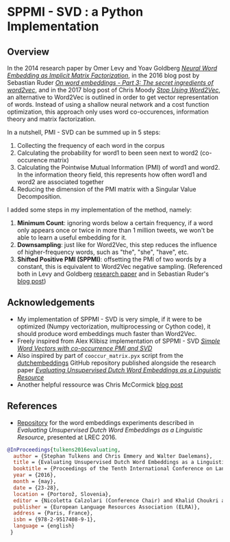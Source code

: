 # SPPMI - SVD : a Python Implementation

## Overview

In the 2014 research paper by Omer Levy and Yoav Goldberg [*Neural Word Embedding as Implicit Matrix Factorization*](https://papers.nips.cc/paper/5477-neural-word-embedding-as-implicit-matrix-factorization.pdf), in the 2016 blog post by Sebastian Ruder [*On word embeddings - Part 3: The secret ingredients of word2vec*](http://ruder.io/secret-word2vec/), and in the 2017 blog post of Chris Moody [*Stop Using Word2Vec*](https://multithreaded.stitchfix.com/blog/2017/10/18/stop-using-word2vec/), an alternative to Word2Vec is outlined in order to get vector representation of words. Instead of using a shallow neural network and a cost function optimization, this approach only uses word co-occurences, information theory and matrix factorization.

In a nutshell, PMI - SVD can be summed up in 5 steps:
1. Collecting the frequency of each word in the corpus
2. Calculating the probability for word1 to been seen next to word2 (co-occurence matrix)
3. Calculating the Pointwise Mutual Information (PMI) of word1 and word2. In the information theory field, this represents how often word1 and word2 are associated together
4. Reducing the dimension of the PMI matrix with a Singular Value Decomposition.

I added some steps in my implementation of the method, namely:
1. **Minimum Count**: ignoring words below a certain frequency, if a word only appears once or twice in more than 1 million tweets, we won't be able to learn a useful embedding for it.
2. **Downsampling**: just like for Word2Vec, this step reduces the influence of higher-frequency words, such as "the", "she", "have", etc. 
3. **Shifted Positive PMI (SPPMI)**: offsetting the PMI of two words by a constant, this is equivalent to Word2Vec negative sampling. (Referenced both in Levy and Goldberg [research paper](https://papers.nips.cc/paper/5477-neural-word-embedding-as-implicit-matrix-factorization.pdf) and in Sebastian Ruder's [blog post](http://ruder.io/secret-word2vec/index.html#shiftedpmi))

## Acknowledgements

* My implementation of SPPMI - SVD is very simple, if it were to be optimized (Numpy vectorization, multiprocessing or Cython code), it should produce word embeddings much faster than Word2Vec.
* Freely inspired from Alex Klibisz implementation of SPPMI - SVD [*Simple Word Vectors with co-occurrence PMI and SVD*](https://www.kaggle.com/alexklibisz/simple-word-vectors-with-co-occurrence-pmi-and-svd)
* Also inspired by part of `cooccur_matrix.pyx` script from the [dutchembeddings](https://github.com/clips/dutchembeddings) GitHub repository published alongside the research paper [*Evaluating Unsupervised Dutch Word Embeddings as a Linguistic Resource*](http://www.lrec-conf.org/proceedings/lrec2016/pdf/1026_Paper.pdf)
* Another helpful ressource was Chris McCormick [blog post](http://mccormickml.com/2017/01/11/word2vec-tutorial-part-2-negative-sampling/)

## References
* [Repository](https://github.com/clips/dutchembeddings) for the word embeddings experiments described in *Evaluating Unsupervised Dutch Word Embeddings as a Linguistic Resource*, presented at LREC 2016.
```bibtex
@InProceedings{tulkens2016evaluating,
  author = {Stephan Tulkens and Chris Emmery and Walter Daelemans},
  title = {Evaluating Unsupervised Dutch Word Embeddings as a Linguistic Resource},
  booktitle = {Proceedings of the Tenth International Conference on Language Resources and Evaluation (LREC 2016)},
  year = {2016},
  month = {may},
  date = {23-28},
  location = {Portorož, Slovenia},
  editor = {Nicoletta Calzolari (Conference Chair) and Khalid Choukri and Thierry Declerck and Marko Grobelnik and Bente Maegaard and Joseph Mariani and Asuncion Moreno and Jan Odijk and Stelios Piperidis},
  publisher = {European Language Resources Association (ELRA)},
  address = {Paris, France},
  isbn = {978-2-9517408-9-1},
  language = {english}
 }
 ```
